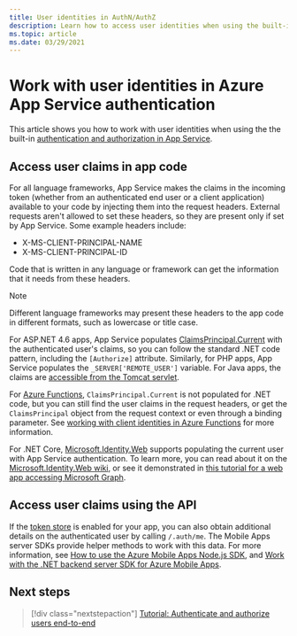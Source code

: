 ```yaml
---
title: User identities in AuthN/AuthZ
description: Learn how to access user identities when using the built-in authentication and authorization in App Service.
ms.topic: article
ms.date: 03/29/2021
---
```


# Work with user identities in Azure App Service authentication

This article shows you how to work with user identities when using the the built-in [authentication and authorization in App Service](overview-authentication-authorization.md). 

## Access user claims in app code

For all language frameworks, App Service makes the claims in the incoming token (whether from an authenticated end user or a client application) available to your code by injecting them into the request headers. External requests aren't allowed to set these headers, so they are present only if set by App Service. Some example headers include:

* X-MS-CLIENT-PRINCIPAL-NAME
* X-MS-CLIENT-PRINCIPAL-ID

Code that is written in any language or framework can get the information that it needs from these headers. 

> [!NOTE]
> Different language frameworks may present these headers to the app code in different formats, such as lowercase or title case.

For ASP.NET 4.6 apps, App Service populates [ClaimsPrincipal.Current](/dotnet/api/system.security.claims.claimsprincipal.current) with the authenticated user's claims, so you can follow the standard .NET code pattern, including the `[Authorize]` attribute. Similarly, for PHP apps, App Service populates the `_SERVER['REMOTE_USER']` variable. For Java apps, the claims are [accessible from the Tomcat servlet](configure-language-java.md#authenticate-users-easy-auth).

For [Azure Functions](../azure-functions/functions-overview.md), `ClaimsPrincipal.Current` is not populated for .NET code, but you can still find the user claims in the request headers, or get the `ClaimsPrincipal` object from the request context or even through a binding parameter. See [working with client identities in Azure Functions](../azure-functions/functions-bindings-http-webhook-trigger.md#working-with-client-identities) for more information.

For .NET Core, [Microsoft.Identity.Web](https://www.nuget.org/packages/Microsoft.Identity.Web/) supports populating the current user with App Service authentication. To learn more, you can read about it on the [Microsoft.Identity.Web wiki](https://github.com/AzureAD/microsoft-identity-web/wiki/1.2.0#integration-with-azure-app-services-authentication-of-web-apps-running-with-microsoftidentityweb), or see it demonstrated in [this tutorial for a web app accessing Microsoft Graph](/azure/app-service/scenario-secure-app-access-microsoft-graph-as-user?tabs=command-line#install-client-library-packages).

## Access user claims using the API

If the [token store](overview-authentication-authorization.md#token-store) is enabled for your app, you can also obtain additional details on the authenticated user by calling `/.auth/me`. The Mobile Apps server SDKs provide helper methods to work with this data. For more information, see [How to use the Azure Mobile Apps Node.js SDK](/previous-versions/azure/app-service-mobile/app-service-mobile-node-backend-how-to-use-server-sdk#howto-tables-getidentity), and [Work with the .NET backend server SDK for Azure Mobile Apps](/previous-versions/azure/app-service-mobile/app-service-mobile-dotnet-backend-how-to-use-server-sdk#user-info).

## Next steps

> [!div class="nextstepaction"]
> [Tutorial: Authenticate and authorize users end-to-end](tutorial-auth-aad.md)
